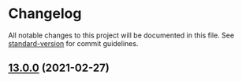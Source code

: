 # Changelog

All notable changes to this project will be documented in this file. See [standard-version](https://github.com/conventional-changelog/standard-version) for commit guidelines.

## [13.0.0](https://github.com/qlik-trial/create-qmfe/compare/v12.3.1...v13.0.0) (2021-02-27)
